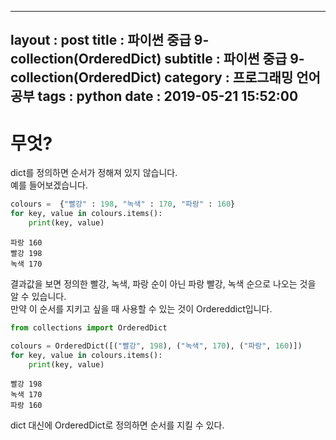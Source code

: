 
---
layout : post
title : 파이썬 중급 9- collection(OrderedDict)
subtitle : 파이썬 중급 9- collection(OrderedDict)
category : 프로그래밍 언어 공부
tags : python
date : 2019-05-21 15:52:00
---

# 무엇?

dict를 정의하면 순서가 정해져 있지 않습니다.   
예를 들어보겠습니다.  


```python
colours =  {"빨강" : 198, "녹색" : 170, "파랑" : 160}
for key, value in colours.items():
    print(key, value)
```

    파랑 160
    빨강 198
    녹색 170
    

결과값을 보면 정의한 빨강, 녹색, 파랑 순이 아닌 파랑 빨강, 녹색 순으로 나오는 것을 알 수 있습니다.  
만약 이 순서를 지키고 싶을 때 사용할 수 있는 것이 Ordereddict입니다.  


```python
from collections import OrderedDict

colours = OrderedDict([("빨강", 198), ("녹색", 170), ("파랑", 160)])
for key, value in colours.items():
    print(key, value)
```

    빨강 198
    녹색 170
    파랑 160
    

dict 대신에 OrderedDict로 정의하면 순서를 지킬 수 있다.  
